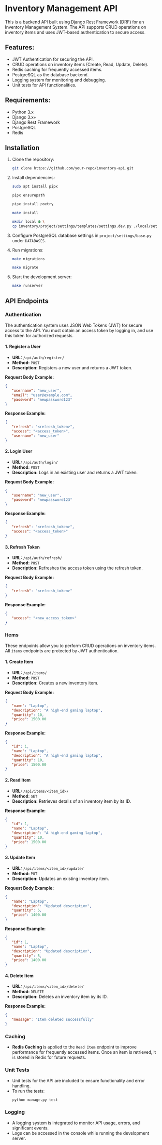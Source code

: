 
# Inventory Management API

This is a backend API built using Django Rest Framework (DRF) for an Inventory Management System. The API supports CRUD operations on inventory items and uses JWT-based authentication to secure access.

## Features:
- JWT Authentication for securing the API.
- CRUD operations on inventory items (Create, Read, Update, Delete).
- Redis caching for frequently accessed items.
- PostgreSQL as the database backend.
- Logging system for monitoring and debugging.
- Unit tests for API functionalities.

## Requirements:
- Python 3.x
- Django 3.x+
- Django Rest Framework
- PostgreSQL
- Redis

## Installation

1. Clone the repository:
   ```bash
   git clone https://github.com/your-repo/inventory-api.git
   ```

2. Install dependencies:
   ```bash
   sudo apt install pipx
   ```

   ```bash
   pipx ensurepath
   ```

   ```bash
   pipx install poetry
   ```

   ```bash
   make install
   ```

   ```bash
   mkdir local & \
   cp inventory/project/settings/templates/settings.dev.py ./local/settings.dev.py
   ```

3. Configure PostgreSQL database settings in `project/settings/base.py` under `DATABASES`.

4. Run migrations:
   ```bash
   make migrations
   ```
   ```bash
   make migrate
   ```

5. Start the development server:
   ```bash
   make runserver
   ```

## API Endpoints

### Authentication

The authentication system uses JSON Web Tokens (JWT) for secure access to the API. You must obtain an access token by logging in, and use this token for authorized requests.

#### 1. Register a User
- **URL:** `/api/auth/register/`
- **Method:** `POST`
- **Description:** Registers a new user and returns a JWT token.

**Request Body Example:**
```json
{
   "username": "new_user",
   "email": "user@example.com",
   "password": "newpassword123"
}
```

**Response Example:**
```json
{
   "refresh": "<refresh_token>",
   "access": "<access_token>",
   "username": "new_user"
}
```

#### 2. Login User
- **URL:** `/api/auth/login/`
- **Method:** `POST`
- **Description:** Logs in an existing user and returns a JWT token.

**Request Body Example:**
```json
{
   "username": "new_user",
   "password": "newpassword123"
}
```

**Response Example:**
```json
{
   "refresh": "<refresh_token>",
   "access": "<access_token>"
}
```

#### 3. Refresh Token
- **URL:** `/api/auth/refresh/`
- **Method:** `POST`
- **Description:** Refreshes the access token using the refresh token.

**Request Body Example:**
```json
{
   "refresh": "<refresh_token>"
}
```

**Response Example:**
```json
{
   "access": "<new_access_token>"
}
```

### Items

These endpoints allow you to perform CRUD operations on inventory items. All `items` endpoints are protected by JWT authentication.

#### 1. Create Item
- **URL:** `/api/items/`
- **Method:** `POST`
- **Description:** Creates a new inventory item.

**Request Body Example:**
```json
{
   "name": "Laptop",
   "description": "A high-end gaming laptop",
   "quantity": 10,
   "price": 1500.00
}
```

**Response Example:**
```json
{
   "id": 1,
   "name": "Laptop",
   "description": "A high-end gaming laptop",
   "quantity": 10,
   "price": 1500.00
}
```

#### 2. Read Item
- **URL:** `/api/items/<item_id>/`
- **Method:** `GET`
- **Description:** Retrieves details of an inventory item by its ID.

**Response Example:**
```json
{
   "id": 1,
   "name": "Laptop",
   "description": "A high-end gaming laptop",
   "quantity": 10,
   "price": 1500.00
}
```

#### 3. Update Item
- **URL:** `/api/items/<item_id>/update/`
- **Method:** `PUT`
- **Description:** Updates an existing inventory item.

**Request Body Example:**
```json
{
   "name": "Laptop",
   "description": "Updated description",
   "quantity": 5,
   "price": 1400.00
}
```

**Response Example:**
```json
{
   "id": 1,
   "name": "Laptop",
   "description": "Updated description",
   "quantity": 5,
   "price": 1400.00
}
```

#### 4. Delete Item
- **URL:** `/api/items/<item_id>/delete/`
- **Method:** `DELETE`
- **Description:** Deletes an inventory item by its ID.

**Response Example:**
```json
{
   "message": "Item deleted successfully"
}
```

### Caching

- **Redis Caching** is applied to the `Read Item` endpoint to improve performance for frequently accessed items. Once an item is retrieved, it is stored in Redis for future requests.

### Unit Tests

- Unit tests for the API are included to ensure functionality and error handling.
- To run the tests:
   ```bash
   python manage.py test
   ```

### Logging

- A logging system is integrated to monitor API usage, errors, and significant events.
- Logs can be accessed in the console while running the development server.
